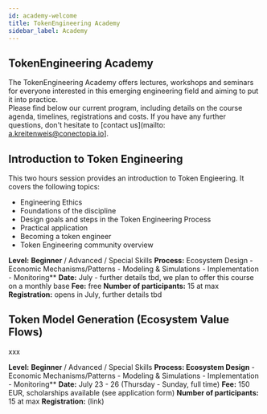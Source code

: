 ```yaml
---
id: academy-welcome
title: TokenEngineering Academy
sidebar_label: Academy
---
```


## TokenEngineering Academy

The TokenEngineering Academy offers lectures, workshops and seminars for everyone interested in this emerging engineering field and aiming to put it into practice.  
Please find below our current program, including details on the course agenda, timelines, registrations and costs.
If you have any further questions, don't hesitate to [contact us](mailto: a.kreitenweis@conectopia.io].

## Introduction to Token Engineering

This two hours session provides an introduction to Token Engieering. It covers the following topics:
- Engineering Ethics
- Foundations of the discipline
- Design goals and steps in the Token Engineering Process
- Practical application
- Becoming a token engineer
- Token Engineering community overview

**Level:** **Beginner** / Advanced / Special Skills
**Process:** Ecosystem Design - Economic Mechanisms/Patterns - Modeling & Simulations - Implementation - Monitoring**
**Date:** July - further details tbd, we plan to offer this course on a monthly base
**Fee:** free
**Number of participants:** 15 at max
**Registration:** opens in July, further details tbd


## Token Model Generation (Ecosystem Value Flows)

xxx

**Level:** **Beginner** / Advanced / Special Skills
**Process: Ecosystem Design** - Economic Mechanisms/Patterns - Modeling & Simulations - Implementation - Monitoring**
**Date:** July 23 - 26 (Thursday - Sunday, full time)
**Fee:** 150 EUR, scholarships available (see application form)
**Number of participants:** 15 at max
**Registration:** (link)





